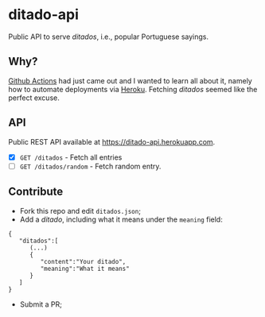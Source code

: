 # ditado-api
Public API to serve _ditados_, i.e., popular Portuguese sayings.

## Why?

[Github Actions](https://docs.github.com/en/free-pro-team@latest/actions/learn-github-actions/introduction-to-github-actions) had just came out and I wanted to learn all about it, namely how to automate deployments via [Heroku](https://heroku.com). Fetching _ditados_ seemed like the perfect excuse.

## API

Public REST API available at https://ditado-api.herokuapp.com.

- [x] `GET /ditados` - Fetch all entries
- [ ] `GET /ditados/random` - Fetch random entry.

## Contribute

- Fork this repo and edit `ditados.json`;
- Add a _ditado_, including what it means under the `meaning` field:
```
{
   "ditados":[
      (...)
      {
         "content":"Your ditado",
         "meaning":"What it means"
      }
   ]
}
```
- Submit a PR;





